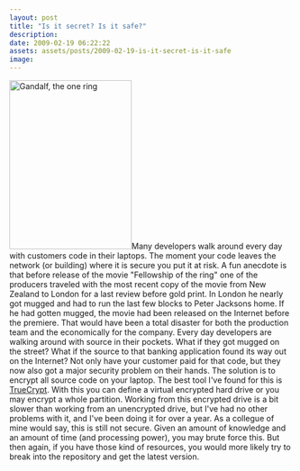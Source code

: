 ```yaml
---
layout: post
title: "Is it secret? Is it safe?"
description:
date: 2009-02-19 06:22:22
assets: assets/posts/2009-02-19-is-it-secret-is-it-safe
image: 
---
```


<p><img class="left size-medium wp-image-183" title="Gandalf, the one ring" src="http://litemedia.info/media/Default/Mint/gandalf4-217x300.jpg" alt="Gandalf, the one ring" width="217" height="300" />Many developers walk around every day with customers code in their laptops. The moment your code leaves the network (or building) where it is secure you put it at risk. A fun anecdote is that before release of the movie "Fellowship of the ring" one of the producers traveled with the most recent copy of the movie from New Zealand to London  for a last review before gold print. In London he nearly got mugged and had to run the last few blocks to Peter Jacksons home.  If he had gotten mugged, the movie had been released on the Internet before the premiere. That would have been a total disaster for both the production team and the economically for the company.  Every day developers are walking around with source in their pockets. What if they got mugged on the street? What if the source to that banking application found its way out on the Internet? Not only have your customer paid for that code, but they now also got a major security problem on their hands.  The solution is to encrypt all source code on your laptop. The best tool I've found for this is <a href="http://www.truecrypt.org/">TrueCrypt</a>. With this you can define a virtual encrypted hard drive or you may encrypt a whole partition.  Working from this encrypted drive is a bit slower than working from an unencrypted drive, but I've had no other problems with it, and I've been doing it for over a year. As a collegue of mine would say, this is still not secure. Given an amount of knowledge and an amount of time (and processing power), you may brute force this. But then again, if you have those kind of resources, you would more likely try to break into the repository and get the latest version.</p>
